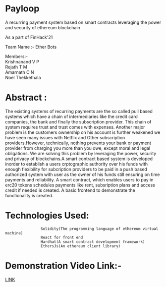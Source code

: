 # Payloop
A recurring payment system based on smart contracts leveraging the power and security of ethereum blockchain

As a part of FinHack'21 

Team Name :- Ether Bots


Members:-  
          Krishnanand V P  
          Rejath T M  
          Amarnath C N  
          Noel Thekkethala  
          
          
# Abstract :  

The existing systems of recurring payments are the so called pull based systems which have a chain of intermediaries like the credit card companies, the bank and finally the subscription provider. This chain of system requires trust and trust comes with expenses. Another major problem is the customers ownership on his account is further weakened we have seen many issues with Netflix and Other subscription providers.However, technically, nothing prevents your bank or payment provider from charging you more than you owe, except moral and legal obligations. 
We are solving this problem by leveraging the power, security and privacy of blockchains.A smart contract based system is developed inorder to establish a users crptographic authority over his funds with enough flexibility for subcription providers to be paid in a push based authorized system with user as the owner of his funds still ensuring on time payments and reliability. A smart contract, which enables users to pay in erc20 tokens schedules payments like rent, subsription plans and access credit if needed is created. A basic frontend to demonstrate the functionality is created.  


# Technologies Used:  
                    Solidity(The programming language of ethereum virtual machine)  
                    React for front end  
                    Hardhat(A smart contract development framework)  
                    EthersJs(An ethereum client library)  

# Demonstration Video Link:-
[LINK](https://drive.google.com/file/d/1YO4JUSpuL8FVjf7fBuXy1ZYiPZ7Pcof1/view?usp=sharing) 